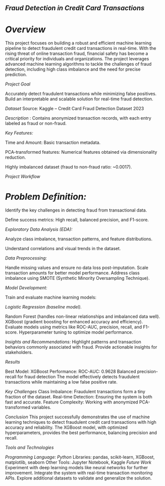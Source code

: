 ## *Fraud Detection in Credit Card Transactions*


# *Overview*

This project focuses on building a robust and efficient machine learning pipeline to detect fraudulent credit card transactions in real-time. With the rising threat of online transaction fraud, financial safety has become a critical priority for individuals and organizations. The project leverages advanced machine learning algorithms to tackle the challenges of fraud detection, including high class imbalance and the need for precise prediction.

*Project Goal*

Accurately detect fraudulent transactions while minimizing false positives.
Build an interpretable and scalable solution for real-time fraud detection.

*Dataset*
Source: Kaggle – Credit Card Fraud Detection Dataset 2023

*Description* : Contains anonymized transaction records, with each entry labeled as fraud or non-fraud.

*Key Features:*

Time and Amount: Basic transaction metadata.

PCA-transformed features: Numerical features obtained via dimensionality reduction.

Highly imbalanced dataset (fraud to non-fraud ratio: ~0.0017).

*Project Workflow*

# *Problem Definition:*

Identify the key challenges in detecting fraud from transactional data.

Define success metrics: High recall, balanced precision, and F1-score.

*Exploratory Data Analysis (EDA):*

Analyze class imbalance, transaction patterns, and feature distributions.

Understand correlations and visual trends in the dataset.

*Data Preprocessing:*

Handle missing values and ensure no data loss post-imputation.
Scale transaction amounts for better model performance.
Address class imbalance using SMOTE (Synthetic Minority Oversampling Technique).

*Model Development:*

Train and evaluate machine learning models:

*Logistic Regression (baseline model).*

Random Forest (handles non-linear relationships and imbalanced data well).
XGBoost (gradient boosting for enhanced accuracy and efficiency).
Evaluate models using metrics like ROC-AUC, precision, recall, and F1-score.
Hyperparameter tuning to optimize model performance.

*Insights and Recommendations:*
Highlight patterns and transaction behaviors commonly associated with fraud.
Provide actionable insights for stakeholders.

*Results*

Best Model: XGBoost
Performance:
ROC-AUC: 0.9628
Balanced precision-recall for fraud detection
The model effectively detects fraudulent transactions while maintaining a low false positive rate.

*Key Challenges*
Class Imbalance: Fraudulent transactions form a tiny fraction of the dataset.
Real-time Detection: Ensuring the system is both fast and accurate.
Feature Complexity: Working with anonymized PCA-transformed variables.

*Conclusion*
This project successfully demonstrates the use of machine learning techniques to detect fraudulent credit card transactions with high accuracy and reliability. The XGBoost model, with optimized hyperparameters, provides the best performance, balancing precision and recall.

*Tools and Technologies*

*Programming Language: Python*
Libraries: pandas, scikit-learn, XGBoost, matplotlib, seaborn
Other Tools: Jupyter Notebook, Kaggle
*Future Work*
Experiment with deep learning models like neural networks for further improvement.
Integrate the system with real-time transaction monitoring APIs.
Explore additional datasets to validate and generalize the solution.
